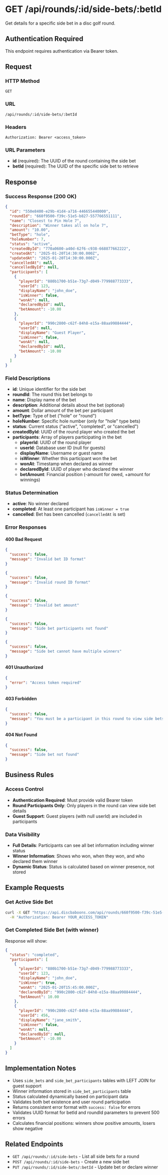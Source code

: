 # GET /api/rounds/:id/side-bets/:betId

Get details for a specific side bet in a disc golf round.

## Authentication Required
This endpoint requires authentication via Bearer token.

## Request

### HTTP Method
`GET`

### URL
`/api/rounds/:id/side-bets/:betId`

### Headers
```
Authorization: Bearer <access_token>
```

### URL Parameters
- **id** (required): The UUID of the round containing the side bet
- **betId** (required): The UUID of the specific side bet to retrieve

## Response

### Success Response (200 OK)
```json
{
  "id": "550e8400-e29b-41d4-a716-446655440000",
  "roundId": "660f9500-f39c-51e5-b827-557766551111",
  "name": "Closest to Pin Hole 7",
  "description": "Winner takes all on hole 7",
  "amount": "10.00",
  "betType": "hole",
  "holeNumber": 7,
  "status": "active",
  "createdById": "770a0600-a40d-62f6-c938-668877662222",
  "createdAt": "2025-01-20T14:30:00.000Z",
  "updatedAt": "2025-01-20T14:30:00.000Z",
  "cancelledAt": null,
  "cancelledById": null,
  "participants": [
    {
      "playerId": "880b1700-b51e-73g7-d049-779988773333",
      "userId": 123,
      "displayName": "john_doe",
      "isWinner": false,
      "wonAt": null,
      "declaredById": null,
      "betAmount": -10.00
    },
    {
      "playerId": "990c2800-c62f-84h8-e15a-88aa99884444",
      "userId": null,
      "displayName": "Guest Player",
      "isWinner": false,
      "wonAt": null,
      "declaredById": null,
      "betAmount": -10.00
    }
  ]
}
```

### Field Descriptions
- **id**: Unique identifier for the side bet
- **roundId**: The round this bet belongs to
- **name**: Display name of the bet
- **description**: Additional details about the bet (optional)
- **amount**: Dollar amount of the bet per participant
- **betType**: Type of bet ("hole" or "round")
- **holeNumber**: Specific hole number (only for "hole" type bets)
- **status**: Current status ("active", "completed", or "cancelled")
- **createdById**: UUID of the round player who created the bet
- **participants**: Array of players participating in the bet
  - **playerId**: UUID of the round player
  - **userId**: Database user ID (null for guests)
  - **displayName**: Username or guest name
  - **isWinner**: Whether this participant won the bet
  - **wonAt**: Timestamp when declared as winner
  - **declaredById**: UUID of player who declared the winner
  - **betAmount**: Financial position (-amount for owed, +amount for winnings)

### Status Determination
- **active**: No winner declared
- **completed**: At least one participant has `isWinner = true`
- **cancelled**: Bet has been cancelled (`cancelledAt` is set)

### Error Responses

#### 400 Bad Request
```json
{
  "success": false,
  "message": "Invalid bet ID format"
}
```

```json
{
  "success": false,
  "message": "Invalid round ID format"
}
```

```json
{
  "success": false,
  "message": "Invalid bet amount"
}
```

```json
{
  "success": false,
  "message": "Side bet participants not found"
}
```

```json
{
  "success": false,
  "message": "Side bet cannot have multiple winners"
}
```

#### 401 Unauthorized
```json
{
  "error": "Access token required"
}
```

#### 403 Forbidden
```json
{
  "success": false,
  "message": "You must be a participant in this round to view side bets"
}
```

#### 404 Not Found
```json
{
  "success": false,
  "message": "Side bet not found"
}
```

## Business Rules

### Access Control
- **Authentication Required**: Must provide valid Bearer token
- **Round Participants Only**: Only players in the round can view side bet details
- **Guest Support**: Guest players (with null userId) are included in participants

### Data Visibility
- **Full Details**: Participants can see all bet information including winner status
- **Winner Information**: Shows who won, when they won, and who declared them winner
- **Dynamic Status**: Status is calculated based on winner presence, not stored

## Example Requests

### Get Active Side Bet
```bash
curl -X GET "https://api.discbaboons.com/api/rounds/660f9500-f39c-51e5-b827-557766551111/side-bets/550e8400-e29b-41d4-a716-446655440000" \
  -H "Authorization: Bearer YOUR_ACCESS_TOKEN"
```

### Get Completed Side Bet (with winner)
Response will show:
```json
{
  "status": "completed",
  "participants": [
    {
      "playerId": "880b1700-b51e-73g7-d049-779988773333",
      "userId": 123,
      "displayName": "john_doe",
      "isWinner": true,
      "wonAt": "2025-01-20T15:45:00.000Z",
      "declaredById": "990c2800-c62f-84h8-e15a-88aa99884444",
      "betAmount": 10.00
    },
    {
      "playerId": "990c2800-c62f-84h8-e15a-88aa99884444",
      "userId": 456,
      "displayName": "jane_smith",
      "isWinner": false,
      "wonAt": null,
      "declaredById": null,
      "betAmount": -10.00
    }
  ]
}
```

## Implementation Notes

- Uses `side_bets` and `side_bet_participants` tables with LEFT JOIN for guest support
- Winner information stored in `side_bet_participants` table
- Status calculated dynamically based on participant data
- Validates both bet existence and user round participation
- Returns consistent error format with `success: false` for errors
- Validates UUID format for betId and roundId parameters to prevent 500 errors
- Calculates financial positions: winners show positive amounts, losers show negative

## Related Endpoints

- `GET /api/rounds/:id/side-bets` - List all side bets for a round
- `POST /api/rounds/:id/side-bets` - Create a new side bet
- `PUT /api/rounds/:id/side-bets/:betId` - Update bet or declare winner